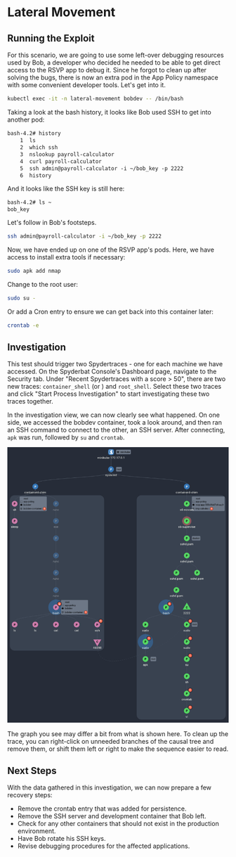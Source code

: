# Lateral Movement

## Running the Exploit

For this scenario, we are going to use some left-over debugging resources used by Bob, a developer who decided he needed to be able to get direct access to the RSVP app to debug it. Since he forgot to clean up after solving the bugs, there is now an extra pod in the App Policy namespace with some convenient developer tools. Let's get into it.

```sh
kubectl exec -it -n lateral-movement bobdev -- /bin/bash
```

Taking a look at the bash history, it looks like Bob used SSH to get into another pod:

```
bash-4.2# history
    1  ls
    2  which ssh
    3  nslookup payroll-calculator
    4  curl payroll-calculator
    5  ssh admin@payroll-calculator -i ~/bob_key -p 2222
    6  history
```

And it looks like the SSH key is still here:

```
bash-4.2# ls ~
bob_key
```

Let's follow in Bob's footsteps.

```sh
ssh admin@payroll-calculator -i ~/bob_key -p 2222
```

Now, we have ended up on one of the RSVP app's pods. Here, we have access to install extra tools if necessary:

```sh
sudo apk add nmap
```

Change to the root user:

```sh
sudo su -
```

Or add a Cron entry to ensure we can get back into this container later:

```sh
crontab -e
```

## Investigation

This test should trigger two Spydertraces - one for each machine we have accessed. On the Spyderbat Console's Dashboard page, navigate to the Security tab. Under "Recent Spydertraces with a score > 50", there are two new traces: `container_shell` (or ) and `root_shell`. Select these two traces and click "Start Process Investigation" to start investigating these two traces together.

In the investigation view, we can now clearly see what happened. On one side, we accessed the bobdev container, took a look around, and then ran an SSH command to connect to the other, an SSH server. After connecting, `apk` was run, followed by `su` and `crontab`.

![An example graph of this exploit.](./edited_lateral_movement_graph.png)

The graph you see may differ a bit from what is shown here. To clean up the trace, you can right-click on unneeded branches of the causal tree and remove them, or shift them left or right to make the sequence easier to read.

## Next Steps

With the data gathered in this investigation, we can now prepare a few recovery steps:

- Remove the crontab entry that was added for persistence.
- Remove the SSH server and development container that Bob left.
- Check for any other containers that should not exist in the production environment.
- Have Bob rotate his SSH keys.
- Revise debugging procedures for the affected applications.

